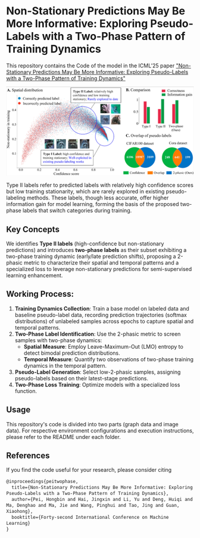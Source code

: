 # Non-Stationary Predictions May Be More Informative: Exploring Pseudo-Labels with a Two-Phase Pattern of Training Dynamics
This repository contains the Code of the  model in the ICML’25 paper ["Non-Stationary Predictions May Be More Informative: Exploring Pseudo-Labels with a Two-Phase Pattern of Training Dynamics"](https://openreview.net/pdf?id=Xcnbtxns0V)

![Illustration1](img/intro.png)

Type II labels refer to predicted labels with relatively high confidence scores but low training stationarity, which are rarely explored in existing pseudo-labeling methods. These labels, though less accurate, offer higher information gain for model learning, forming the basis of the proposed two-phase labels that switch categories during training.

## Key Concepts
We identifies **Type II labels** (high-confidence but non-stationary predictions) and introduces **two-phase labels** as their subset exhibiting a two-phase training dynamic (early/late prediction shifts), proposing a 2-phasic metric to characterize their spatial and temporal patterns and a specialized loss to leverage non-stationary predictions for semi-supervised learning enhancement.

## Working Process:  
1. **Training Dynamics Collection**: Train a base model on labeled data and baseline pseudo-label data, recording prediction trajectories (softmax distributions) of unlabeled samples across epochs to capture spatial and temporal patterns.  
2. **Two-Phase Label Identification**: Use the 2-phasic metric to screen samples with two-phase dynamics:  
   - **Spatial Measure**: Employ Leave-Maximum-Out (LMO) entropy to detect bimodal prediction distributions.  
   - **Temporal Measure**: Quantify two observations of two-phase training dynamics in the temporal pattern.  
3. **Pseudo-Label Generation**: Select low-2-phasic samples, assigning pseudo-labels based on their latest-stage predictions.  
4. **Two-Phase Loss Training**: Optimize models with a specialized loss function.

## Usage
This repository's code is divided into two parts (graph data and image data). For respective environment configurations and execution instructions, please refer to the README under each folder.

## References
If you find the code useful for your research, please consider citing

```
@inproceedings{peitwophase,
  title={Non-Stationary Predictions May Be More Informative: Exploring Pseudo-Labels with a Two-Phase Pattern of Training Dynamics},
  author={Pei, Hongbin and Hai, Jingxin and Li, Yu and Deng, Huiqi and Ma, Denghao and Ma, Jie and Wang, Pinghui and Tao, Jing and Guan, Xiaohong},
  booktitle={Forty-second International Conference on Machine Learning}
}
```
